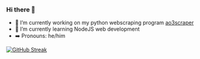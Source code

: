 ### Hi there 👋

<!--
**EthanLeitch/EthanLeitch** is a ✨ _special_ ✨ repository because its `README.md` (this file) appears on your GitHub profile.

Here are some ideas to get you started:

- 🔭 I’m currently working on ...
- 🌱 I’m currently learning ...
- 👯 I’m looking to collaborate on ...
- 🤔 I’m looking for help with ...
- 💬 Ask me about ...
- 📫 How to reach me: ...
- 😄 Pronouns: ...
- ⚡ Fun fact: ...
-->
- 🔭 I’m currently working on my python webscraping program [ao3scraper](https://github.com/EthanLeitch/ao3scraper.git)
- 🌱 I’m currently learning NodeJS web development
- ➡️ Pronouns: he/him

[![GitHub Streak](http://github-readme-streak-stats.herokuapp.com?user=EthanLeitch&theme=dark&background=000000)](https://git.io/streak-stats)

